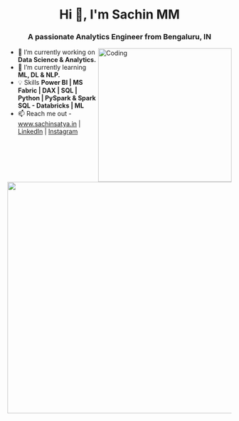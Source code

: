 <h1 align="center">Hi 👋,     I'm Sachin MM</h1>
<h3 align="center">A passionate Analytics Engineer from Bengaluru, IN</h3>
<img align="right" alt="Coding" width="300" src="https://cdn.dribbble.com/users/1162077/screenshots/3848914/programmer.gif">


- 🔭 I’m currently working on **Data Science & Analytics.**
- 🌱 I’m currently learning **ML, DL & NLP.**
- 💡 Skills **Power BI | MS Fabric | DAX | SQL | Python | PySpark & Spark SQL - Databricks | ML**
- 📫 Reach me out - <a href="https://www.sachinsatya.in" target="blank">www.sachinsatya.in</a> | <a href="https://www.linkedin.com/in/sachin-m-6a6a9a171/" target="blank">LinkedIn</a> | <a href="https://www.instagram.com/sachin_satyaa/" target="blank">Instagram</a>
<p><img align="left" width="520" src="https://github-readme-streak-stats.herokuapp.com/?user=Sachinsatya&&theme=tokyonight"  /></p>






